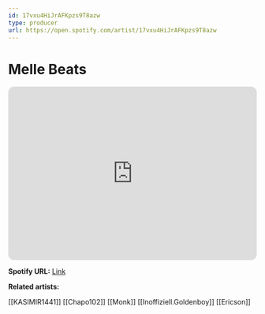 ```yaml
---
id: 17vxu4HiJrAFKpzs9T8azw
type: producer
url: https://open.spotify.com/artist/17vxu4HiJrAFKpzs9T8azw
---
```

# Melle Beats

<iframe style="border-radius:12px" src="https://open.spotify.com/embed/artist/17vxu4HiJrAFKpzs9T8azw" width="100%" height="352" frameBorder="0" allowfullscreen="" allow="autoplay; clipboard-write; encrypted-media; fullscreen; picture-in-picture" loading="lazy"></iframe>

**Spotify URL:** [Link](https://open.spotify.com/artist/17vxu4HiJrAFKpzs9T8azw)

**Related artists:**

[[KASIMIR1441]]
[[Chapo102]]
[[Monk]]
[[Inoffiziell.Goldenboy]]
[[Ericson]]
